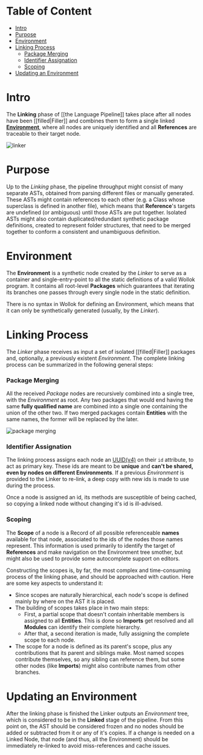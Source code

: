 # Table of Content

* [Intro](#Intro)
* [Purpose](#Purpose)
* [Environment](#Environment)
* [Linking Process](#Linking-Process)
  * [Package Merging](#Package-Merging)
  * [Identifier Assignation](#Identifier-Assignation)
  * [Scoping](#Scoping)
* [Updating an Environment](Updating-an-Environment)


# Intro

The **Linking** phase of [[the Language Pipeline]] takes place after all nodes have been [[filled|Filler]] and combines them to form a single linked **[Environment](#Environment)**, where all nodes are uniquely identified and all **References** are traceable to their target node.

![linker](https://drive.google.com/uc?authuser=0&id=1HHoVx2HYtlWZPTCHclYUaL8cm5WsuNtZ&export=download)

# Purpose

Up to the *Linking* phase, the pipeline throughput might consist of many separate ASTs, obtained from parsing different files or manually generated. These ASTs might contain references to each other (e.g. a Class whose superclass is defined in another file), which means that **Reference**'s targets are undefined (or ambiguous) until those ASTs are put together. Isolated ASTs might also contain duplicated/redundant synthetic package definitions, created to represent folder structures, that need to be merged together to conform a consistent and unambiguous definition.

# Environment

The **Environment** is a synthetic node created by the *Linker* to serve as a container and single-entry-point to all the static definitions of a valid Wollok program. It contains all root-level **Packages** which guarantees that iterating its branches one passes through every single node in the static definition.

There is no syntax in Wollok for defining an Environment, which means that it can only be synthetically generated (usually, by the *Linker*).

# Linking Process

The *Linker* phase receives as input a set of isolated [[filled|Filler]] packages and, optionally, a previously existent *Environment*. The complete linking process can be summarized in the following general steps:

### Package Merging

All the received *Package* nodes are recursively combined into a single tree, with the *Environment* as root. Any two packages that would end having the same **fully qualified name** are combined into a single one containing the union of the other two. If two merged packages contain **Entities** with the same names, the former will be replaced by the later.

![package merging](https://drive.google.com/uc?authuser=0&id=1bhNRyBA7GNCk0QDsj2Ahouv7xYPsxM9N&export=download)

### Identifier Assignation

The linking process assigns each node an [UUID(v4)](https://en.wikipedia.org/wiki/Universally_unique_identifier#Version_4_(random)) on their `id` attribute, to act as primary key. These ids are meant to be **unique** and **can't be shared, even by nodes on different Environments**.
If a previous *Environment* is provided to the Linker to re-link, a deep copy with new ids is made to use during the process.

Once a node is assigned an id, its methods are susceptible of being cached, so copying a linked node without changing it's id is ill-advised.

### Scoping

The **Scope** of a node is a Record of all possible referenceable **names** available for that node, associated to the ids of the nodes those names represent. This information is used primarily to identify the target of **References** and make navigation on the Environment tree smother, but might also be used to provide some autocomplete support on editors.

Constructing the scopes is, by far, the most complex and time-consuming process of the linking phase, and should be approached with caution. Here are some key aspects to understand it:

- Since scopes are naturally hierarchical, each node's scope is defined mainly by where on the AST it is placed.
- The building of scopes takes place in two main steps:
  - First, a partial scope that doesn't contain inheritable members is assigned to all **Entities**. This is done so **Imports** get resolved and all **Modules** can identify their complete hierarchy.
  - After that, a second iteration is made, fully assigning the complete scope to each node.
- The scope for a node is defined as its parent's scope, plus any contributions that its parent and siblings make. Most named scopes contribute themselves, so any sibling can reference them, but some other nodes (like **Imports**) might also contribute names from other branches.

# Updating an Environment

After the linking phase is finished the Linker outputs an *Environment* tree, which is considered to be in the **Linked** stage of the pipeline. From this point on, the AST should be considered frozen and no nodes should be added or subtracted from it or any of it's copies. If a change is needed on a Linked Node, that node (and thus, all the Environment) should be immediately re-linked to avoid miss-references and cache issues.